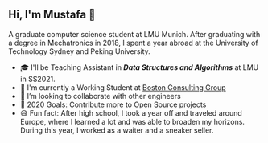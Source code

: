 ## Hi, I'm Mustafa 👋

A graduate computer science student at LMU Munich. After graduating with a degree in Mechatronics in 2018, I spent a year abroad at the University of Technology Sydney and Peking University.

- 🎓 I'll be Teaching Assistant in ***Data Structures and Algorithms*** at LMU in SS2021.
- 🔭 I'm currently a Working Student at [Boston Consulting Group](https://www.bcg.com/de-de/)
- 👯 I’m looking to collaborate with other engineers
- 🥅 2020 Goals: Contribute more to Open Source projects
- 😅 Fun fact: After high school, I took a year off and traveled around Europe, where I learned a lot and was able to broaden my horizons. During this year, I worked as a waiter and a sneaker seller.
